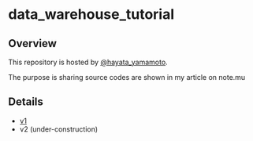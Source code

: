 # data_warehouse_tutorial
## Overview
This repository is hosted by [@hayata_yamamoto](https://twitter.com/hayata_yamamoto?lang=ja).

The purpose is sharing source codes are shown in my article on note.mu

## Details 
- [v1](https://note.mu/hayata_yamamoto/n/n28643a077ded)
- v2 (under-construction)